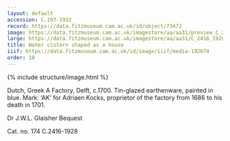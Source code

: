 ```yaml
---
layout: default
accession: C.197-1932
record: https://data.fitzmuseum.cam.ac.uk/id/object/73472
image: https://data.fitzmuseum.cam.ac.uk/imagestore/aa/aa31/preview_C_2416_1928_1_201402_adn21_mas.jpg
large: https://data.fitzmuseum.cam.ac.uk/imagestore/aa/aa31/C_2416_1928_1_201402_adn21_mas.jpg
title: Water cistern shaped as a house
iiif: https://data.fitzmuseum.cam.ac.uk/id/image/iiif/media-192674
order: 18
---
```


{% include structure/image.html %}

Dutch, Greek A Factory, Delft, c.1700.
Tin-glazed earthenware, painted in blue. Mark: ‘AK’ for Adriaen Kocks, proprietor of the factory from 1686 to his death in 1701.

Dr J.W.L. Glaisher Bequest

Cat. no. 174
C.2416-1928
